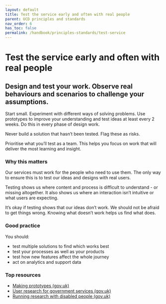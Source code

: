 ```yaml
---
layout: default
title: Test the service early and often with real people
parent: UCD principles and standards
nav_order: 6
has_toc: false
permalink: /handbook/principles-standards/test-service
---
```


# Test the service early and often with real people

## Design and test your work. Observe real behaviours and scenarios to challenge your assumptions.

Start small. Experiment with different ways of solving problems. Use prototypes to improve your understanding and test ideas at least every 2 weeks. Do this in every phase of design work.

Never build a solution that hasn’t been tested. Flag these as risks.

Prioritise what you’ll test as a team. This helps you focus on work that will deliver the most learning and insight.

### Why this matters

Our services must work for the people who need to use them. The only way to ensure this is to test our ideas and designs with real users.

Testing shows us where content and process is difficult to understand - or missing altogether. It also shows us where an interaction isn’t intuitive or what users are expecting.

It’s okay if testing shows that our ideas don’t work. We should not be afraid to get things wrong. Knowing what doesn’t work helps us find what does.

### Good practice
You should:
- test multiple solutions to find which works best
- test your processes as well as your products
- test how new features affect the whole journey
- act on analytics and support data

### Top resources
- [Making prototypes (gov.uk)](https://www.gov.uk/service-manual/design/making-prototypes)
- [User research for government services (gov.uk)](https://www.gov.uk/service-manual/user-research/how-user-research-improves-service-design)
- [Running research with disabled people (gov.uk)](https://www.gov.uk/service-manual/user-research/running-research-sessions-with-people-with-disabilities)
